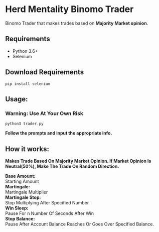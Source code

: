 # Herd Mentality Binomo Trader

Binomo Trader that makes trades based on **Majority Market opinion**.

## Requirements

- Python 3.6+
- Selenium

## Download Requirements
```shell
pip install selenium
```

## Usage:
### Warning: Use At Your Own Risk
```shell
python3 trader.py
```
**Follow the prompts and input the appropriate info.**

## How it works:
**Makes Trade Based On Majority Market Opinion. If Market Opinion Is Neutral(50%), Make The Trade On Random Direction.**

**Base Amount:**  
Starting Amount  
**Martingale:**  
Martingale Multiplier  
**Martingale Stop:**  
Stop Multiplying After Specified Number  
**Win Sleep:**  
Pause For n Number Of Seconds After Win  
**Stop Balance:**  
Pause After Account Balance Reaches Or Goes Over Specified Balance.  
